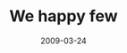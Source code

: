 ---
layout: base.njk
title : 'We happy few' 
view_title : 'We happy few' 
year : '2009' 
date : '2009-03-24' 
img_file : '/drawing/wehappyfew.png' 
html_file : 'wehappyfew' 
next_html : 'howcomeiendupwhereibegun.html' 
year_order : '100' 
permalink : "title/{{html_file}}.html"
---